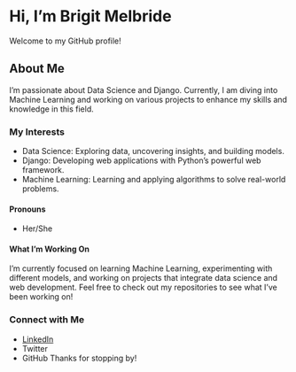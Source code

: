 # Hi, I’m Brigit Melbride
Welcome to my GitHub profile!

## About Me
I’m passionate about Data Science and Django. Currently, I am diving into Machine Learning and working on various projects to enhance my skills and knowledge in this field.

### My Interests
- Data Science: Exploring data, uncovering insights, and building models.
- Django: Developing web applications with Python’s powerful web framework.
- Machine Learning: Learning and applying algorithms to solve real-world problems.
#### Pronouns
- Her/She
#### What I’m Working On
I’m currently focused on learning Machine Learning, experimenting with different models, and working on projects that integrate data science and web development. Feel free to check out my repositories to see what I’ve been working on!

### Connect with Me
- [LinkedIn](https://www.linkedin.com/in/brigit-melbride-43b8232b7/)
- Twitter
- GitHub
Thanks for stopping by!
